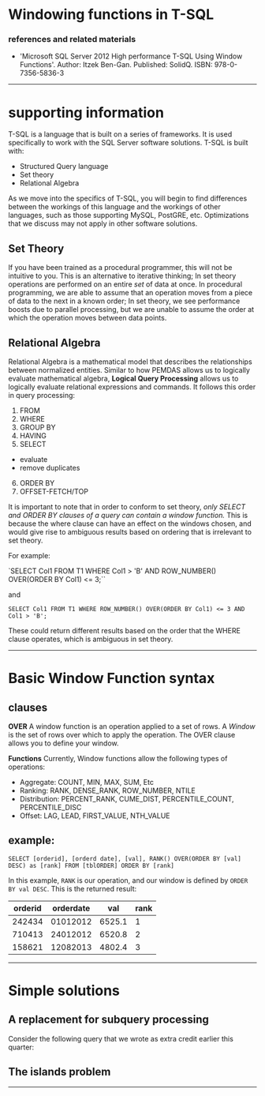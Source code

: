 # Windowing functions in T-SQL

### references and related materials

- 'Microsoft SQL Server 2012 High performance T-SQL Using Window Functions'. Author: Itzek Ben-Gan. Published: SolidQ. ISBN: 978-0-7356-5836-3

---

# supporting information

T-SQL is a language that is built on a series of frameworks. It is used specifically to work with the SQL Server software solutions. T-SQL is built with:

- Structured Query language
- Set theory
- Relational Algebra

As we move into the specifics of T-SQL, you will begin to find differences between the workings of this language and the workings of other languages, such as those supporting MySQL, PostGRE, etc. Optimizations that we discuss may not apply in other software solutions.

## Set Theory

If you have been trained as a procedural programmer, this will not be intuitive to you. This is an alternative to iterative thinking; In set theory operations are performed on an entire *set* of data at once. In procedural programming, we are able to assume that an operation moves from a piece of data to the next in a known order; In set theory, we see performance boosts due to parallel processing, but we are unable to assume the order at which the operation moves between data points.

## Relational Algebra

Relational Algebra is a mathematical model that describes the relationships between normalized entities. Similar to how PEMDAS allows us to logically evaluate mathematical algebra, **Logical Query Processing** allows us to logically evaluate relational expressions and commands. It follows this order in query processing:

1. FROM
2. WHERE
3. GROUP BY
4. HAVING
5. SELECT
  - evaluate
  - remove duplicates
6. ORDER BY
7. OFFSET-FETCH/TOP

It is important to note that in order to conform to set theory, *only SELECT and ORDER BY clauses of a query can contain a window function.* This is because the where clause can have an effect on the windows chosen, and would give rise to ambiguous results based on ordering that is irrelevant to set theory.

For example:

`SELECT Col1 FROM T1 WHERE Col1 > 'B' AND ROW_NUMBER() OVER(ORDER BY Col1) <= 3;``

and

`SELECT Col1 FROM T1 WHERE ROW_NUMBER() OVER(ORDER BY Col1) <= 3 AND Col1 > 'B';`

These could return different results based on the order that the WHERE clause operates, which is ambiguous in set theory.

---

# Basic Window Function syntax

## clauses

**OVER** A window function is an operation applied to a set of rows. A *Window* is the set of rows over which to apply the operation. The OVER clause allows you to define your window.

**Functions** Currently, Window functions allow the following types of operations:
- Aggregate: COUNT, MIN, MAX, SUM, Etc
- Ranking: RANK, DENSE_RANK, ROW_NUMBER, NTILE
- Distribution: PERCENT_RANK, CUME_DIST, PERCENTILE_COUNT, PERCENTILE_DISC
- Offset: LAG, LEAD, FIRST_VALUE, NTH_VALUE

## example:

`SELECT [orderid], [orderd date], [val], RANK() OVER(ORDER BY [val] DESC) as [rank] FROM [tblORDER] ORDER BY [rank]`

In this example, `RANK` is our operation, and our window is defined by `ORDER BY val DESC`. This is the returned result:

| orderid | orderdate | val | rank |
| - | - | - | - |
| 242434 | 01012012 | 6525.1 | 1 |
| 710413 | 24012012 | 6520.8 | 2 |
| 158621 | 12082013 | 4802.4 | 3 |
---
# Simple solutions

## A replacement for subquery processing

Consider the following query that we wrote as extra credit earlier this quarter:



## The islands problem

---

